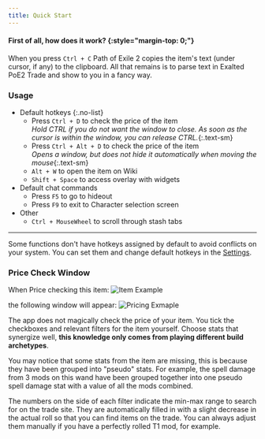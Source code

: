 ```yaml
---
title: Quick Start
---
```


#### First of all, how does it work? {:style="margin-top: 0;"}

When you press `Ctrl + C` Path of Exile 2 copies the item's text (under cursor, if any) to the clipboard.
All that remains is to parse text in Exalted PoE2 Trade and show to you in a fancy way.

### Usage

- Default hotkeys
{:.no-list}
  - Press `Ctrl + D` to check the price of the item\
    *Hold CTRL if you do not want the window to close. As soon as the cursor is within the window, you can release CTRL.*{:.text-sm}
  - Press `Ctrl + Alt + D` to check the price of the item\
    *Opens a window, but does not hide it automatically when moving the mouse*{:.text-sm}
  - `Alt + W` to open the item on Wiki
  - `Shift + Space` to access overlay with widgets
- Default chat commands
  - Press `F5` to go to hideout
  - Press `F9` to exit to Character selection screen
- Other
  - `Ctrl + MouseWheel` to scroll through stash tabs

---

Some functions don't have hotkeys assigned by default to avoid conflicts on your system.
You can set them and change default hotkeys in the [Settings](/faq).

### Price Check Window

When Price checking this item:
![Item Example](https://imgur.com/zBOvDWZ.png)

the following window will appear:
![Pricing Exmaple](https://imgur.com/HYRmois.png)

The app does not magically check the price of your item. You tick the checkboxes and relevant filters for the item yourself. Choose stats that synergize well, **this knowledge only comes from playing different build archetypes**.

You may notice that some stats from the item are missing, this is because they have been grouped into "pseudo" stats. For example, the spell damage from 3 mods on this wand have been grouped together into one pseudo spell damage stat with a value of all the mods combined.

The numbers on the side of each filter indicate the min-max range to search for on the trade site. They are automatically filled in with a slight decrease in the actual roll so that you can find items on the trade. You can always adjust them manually if you have a perfectly rolled T1 mod, for example.
